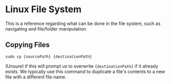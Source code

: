 # Linux File System

This is a reference regarding what can be done in the file system, such as navigating and file/folder manipulation.

## Copying Files

`sudo cp {sourcePath} {destinationPath}`

(Unsure) if this will prompt us to overwrite `{destinationPath}` if it already exists. We typically use this command to duplicate a file's contents to a new
file with a different file name.